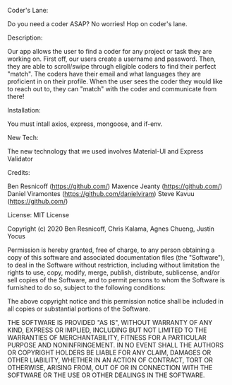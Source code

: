 Coder's Lane:

Do you need a coder ASAP? No worries! Hop on coder's lane.

Description:

Our app allows the user to find a coder for any project or task they are working on. First off, our users create a username and password. Then, they are able to scroll/swipe through eligible coders to find their perfect "match". The coders have their email and what languages they are proficient in on their profile. When the user sees the coder they would like to reach out to, they can "match" with the coder and communicate from there! 

Installation:

You must intall axios, express, mongoose, and if-env.

New Tech:

The new technology that we used involves Material-UI and Express Validator

Credits:

Ben Resnicoff (https://github.com/)
Maxence Jeanty (https://github.com/)
Daniel Viramontes (https://github.com/danielviram)
Steve Kavuu (https://github.com/)

License: MIT License 

Copyright (c) 2020 Ben Resnicoff, Chris Kalama, Agnes Chueng, Justin Yocus

Permission is hereby granted, free of charge, to any person obtaining a copy
of this software and associated documentation files (the "Software"), to deal
in the Software without restriction, including without limitation the rights
to use, copy, modify, merge, publish, distribute, sublicense, and/or sell
copies of the Software, and to permit persons to whom the Software is
furnished to do so, subject to the following conditions:

The above copyright notice and this permission notice shall be included in all
copies or substantial portions of the Software.

THE SOFTWARE IS PROVIDED "AS IS", WITHOUT WARRANTY OF ANY KIND, EXPRESS OR
IMPLIED, INCLUDING BUT NOT LIMITED TO THE WARRANTIES OF MERCHANTABILITY,
FITNESS FOR A PARTICULAR PURPOSE AND NONINFRINGEMENT. IN NO EVENT SHALL THE
AUTHORS OR COPYRIGHT HOLDERS BE LIABLE FOR ANY CLAIM, DAMAGES OR OTHER
LIABILITY, WHETHER IN AN ACTION OF CONTRACT, TORT OR OTHERWISE, ARISING FROM,
OUT OF OR IN CONNECTION WITH THE SOFTWARE OR THE USE OR OTHER DEALINGS IN THE
SOFTWARE.
